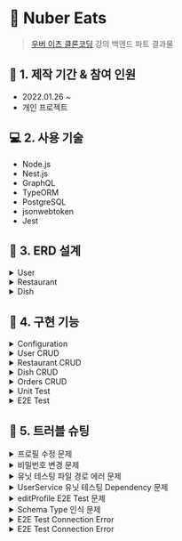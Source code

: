 # :pushpin: Nuber Eats

> [우버 이츠 클론코딩](https://nomadcoders.co/nuber-eats) 강의 백엔드 파트 결과물

## :calendar: 1. 제작 기간 & 참여 인원

- 2022.01.26 ~
- 개인 프로젝트

## :computer: 2. 사용 기술

- Node.js
- Nest.js
- GraphQL
- TypeORM
- PostgreSQL
- jsonwebtoken
- Jest

## :hammer: 3. ERD 설계

<details>
<summary>User</summary>
<div markdown="1">

- id
- createdAt
- updatedAt
- email
- password
- role(client|owner|delivery)

</div>
</details>

<details>
<summary>Restaurant</summary>
<div markdown="1">

- name
- category
- address
- coverImage

</div>
</details>

<details>
<summary>Dish</summary>
<div markdown="1">

- name
- price
- photo
- description
- options

</div>
</details>

## :dart: 4. 구현 기능

<details>
<summary>Configuration</summary>
<div markdown="1">

- [NestJS ConfigModule](https://github.com/Soujiro-a/nuber-eats-backend/blob/c5fd08624ead654a1960e8dbdb982ef91fb19b3e/src/app.module.ts#L18)
- [TypeORM ConfigModule](https://github.com/Soujiro-a/nuber-eats-backend/blob/c5fd08624ead654a1960e8dbdb982ef91fb19b3e/src/app.module.ts#L35)
- [GraphQL ConfigModule](https://github.com/Soujiro-a/nuber-eats-backend/blob/c5fd08624ead654a1960e8dbdb982ef91fb19b3e/src/app.module.ts#L46)
- [Create jsonwebtoken middleware](https://github.com/Soujiro-a/nuber-eats-backend/blob/c5fd08624ead654a1960e8dbdb982ef91fb19b3e/src/jwt/jwt.middleware.ts#L7)
- [Use jsonwebtoken middleware for '/graphql' routes, POST Method](https://github.com/Soujiro-a/nuber-eats-backend/blob/c5fd08624ead654a1960e8dbdb982ef91fb19b3e/src/app.module.ts#L60)
- Config Role Based Authorization

  - [Create Role Decorator](https://github.com/Soujiro-a/nuber-eats-backend/blob/main/src/auth/role.decorator.ts)
  - [Guard ConfigModule](https://github.com/Soujiro-a/nuber-eats-backend/blob/c47c6fbeb859bb6095fd212f895b131fe1f70717/src/app.module.ts#L68)
  - [Use Role Decorator in Resolver if need authorizaion](https://github.com/Soujiro-a/nuber-eats-backend/blob/c47c6fbeb859bb6095fd212f895b131fe1f70717/src/users/users.resolver.ts#L38)

</div>
</details>

<details>
<summary>User CRUD</summary>
<div markdown="1">

- [Create Account](https://github.com/Soujiro-a/nuber-eats-backend/blob/c5fd08624ead654a1960e8dbdb982ef91fb19b3e/src/users/users.service.ts#L16)
- [Log In](https://github.com/Soujiro-a/nuber-eats-backend/blob/c5fd08624ead654a1960e8dbdb982ef91fb19b3e/src/users/users.service.ts#L40)
- [See Profile](https://github.com/Soujiro-a/nuber-eats-backend/blob/d73665896abeb2681b1716322f096bcd1ad057b6/src/users/users.resolver.ts#L52)
- [Edit Profile](https://github.com/Soujiro-a/nuber-eats-backend/blob/2f113d1c89355ea0a7cb12cf4f401b05835d6f51/src/users/users.resolver.ts#L75)
- [Verify Email](https://github.com/Soujiro-a/nuber-eats-backend/blob/2d323c1358f3f408afada866f1040f324dac358a/src/users/users.service.ts#L109)

</div>
</details>

</div>
</details>

<details>
<summary>Restaurant CRUD</summary>
<div markdown="1">

- [Create Restaurant](https://github.com/Soujiro-a/nuber-eats-backend/blob/aa6009c6070c20bef4e97611499f69e9348e8afd/src/restaurants/restaurants.service.ts#L29)
- [Edit Restaurant](https://github.com/Soujiro-a/nuber-eats-backend/blob/aa6009c6070c20bef4e97611499f69e9348e8afd/src/restaurants/restaurants.service.ts#L52)
- [Delete Restaurant](https://github.com/Soujiro-a/nuber-eats-backend/blob/aa6009c6070c20bef4e97611499f69e9348e8afd/src/restaurants/restaurants.service.ts#L100)
- [See Categories](https://github.com/Soujiro-a/nuber-eats-backend/blob/93ddb5293cd1ec4f17dc64cc50bd407546e32b5f/src/restaurants/restaurants.service.ts#L135)
- [See Restaurants](https://github.com/Soujiro-a/nuber-eats-backend/blob/56c16c43bd6216c46f854b66f6146882933a31ff/src/restaurants/restaurants.service.ts#L193)
- [See Restaurants by Category](https://github.com/Soujiro-a/nuber-eats-backend/blob/bc9c2b7eb26803ea1d8c6bd59ef11bdfecaecb66/src/restaurants/restaurants.service.ts#L155)
- [See Restaurant](https://github.com/Soujiro-a/nuber-eats-backend/blob/3748a476a97f5abae8da005f5d521bae427b6842/src/restaurants/restaurants.service.ts#L214)
- [Search Restaurant](https://github.com/Soujiro-a/nuber-eats-backend/blob/ee33fe1146958a7efae981b40c5e67768f10797e/src/restaurants/restaurants.service.ts#L243)

</div>
</details>

</div>
</details>

<details>
<summary>Dish CRUD</summary>
<div markdown="1">

- [Create Dish](https://github.com/Soujiro-a/nuber-eats-backend/blob/abe087d6fee10419964522fba8b19662dbc30037/src/restaurants/restaurants.service.ts#L276)
- [Edit Dish](https://github.com/Soujiro-a/nuber-eats-backend/blob/0aa5c1cb5e77c3496967be62939a61099a112eaa/src/restaurants/restaurants.service.ts#L314)
- [Delete Dish](https://github.com/Soujiro-a/nuber-eats-backend/blob/0aa5c1cb5e77c3496967be62939a61099a112eaa/src/restaurants/restaurants.service.ts#L354)

</div>
</details>

<details>
<summary>Orders CRUD</summary>
<div markdown="1">

- [Create Orders](https://github.com/Soujiro-a/nuber-eats-backend/blob/330719db55cd5e81e7983dc8e636504c0b7e1417/src/orders/orders.service.ts#L24)
- [Edit Orders]()
- [Delete Orders]()
- [Orders SUbscription]()

</div>
</details>

<details>
<summary>Unit Test</summary>
<div markdown="1">

- [User Service](https://github.com/Soujiro-a/nuber-eats-backend/blob/main/src/users/users.service.spec.ts)
- [Mail Service](https://github.com/Soujiro-a/nuber-eats-backend/blob/main/src/mail/mail.service.spec.ts)
- [JWT Service](https://github.com/Soujiro-a/nuber-eats-backend/blob/main/src/jwt/jwt.service.spec.ts)
- [Restaurant Service](https://github.com/Soujiro-a/nuber-eats-backend/blob/main/src/restaurants/restaurants.service.spec.ts)
- [Order Service](https://github.com/Soujiro-a/nuber-eats-backend/blob/main/src/orders/orders.service.spec.ts)

</div>
</details>

<details>
<summary>E2E Test</summary>
<div markdown="1">

- [User Resolver](https://github.com/Soujiro-a/nuber-eats-backend/blob/main/test/users.e2e-spec.ts)
- [Restaurant Resolver](https://github.com/Soujiro-a/nuber-eats-backend/blob/main/test/restaurants.e2e-spec.ts)

</div>
</details>

## :rotating_light: 5. 트러블 슈팅

<details>
<summary>프로필 수정 문제</summary>
<div markdown="1">

- 처음엔 userId, email, password를 입력받고 typeORM의 update 메소드를 이용해 유저 프로필을 수정하려고 했음
- 그러나, User entity의 비밀번호 해싱함수에 BeforeUpdate hook을 사용해도 비밀번호가 해싱되지 않는 문제가 발생
- update 메소드는 update query만 실행하기 떄문에, hook을 사용할 수 없는 문제가 있다는 걸 알았음
- 결과적으로, findOne 메소드로 userId를 통해 특정 user를 찾고, email과 password를 선택적으로 입력받았을 경우를 대비해 undefined가 아닌 경우에만 정보를 덮어씌우고 해당 유저를 save해주는 방식으로 변경하였음

:pushpin: [코드 첨부](https://github.com/Soujiro-a/nuber-eats-backend/blob/2f113d1c89355ea0a7cb12cf4f401b05835d6f51/src/users/users.service.ts#L80)

</div>
</details>

<details>
<summary>비밀번호 변경 문제</summary>
<div markdown="1">

- 이메일 인증을 구현을 위해 DB의 relation을 이용해 User Table을 불러오고, 이메일 인증이 됐을 때 verified 컬럼의 값을 true로 바꾸려고 하였음
- 해당 user의 모든 정보를 가져와 verified 컬럼만 바꿔주고 save를 하려니, 해시되어있는 비밀번호도 같이 save를 통해 update가 되어버리면서 해시되어있는 비밀번호를 다시 해시하는 문제가 발생
- 그래서, 아래 2가지 조치를 취하였음
  - relation을 이용해 User Table을 가져올 때 password를 선택하지 않도록 하였음
    - :pushpin: [코드 첨부](https://github.com/Soujiro-a/nuber-eats-backend/blob/2d323c1358f3f408afada866f1040f324dac358a/src/users/entities/user.entity.ts#L30)
    - 다만, 이후 findOne을 통해 특정 유저를 찾을 때는 필요한 컬럼을 선택해줄 필요가 생겼음
      - :pushpin: [코드 첨부](https://github.com/Soujiro-a/nuber-eats-backend/blob/2d323c1358f3f408afada866f1040f324dac358a/src/users/users.service.ts#L59)
  - 비밀번호 해시 함수를 비밀번호를 입력받았을 때만 수정하도록 하였음
    - :pushpin: [코드 첨부](https://github.com/Soujiro-a/nuber-eats-backend/blob/2d323c1358f3f408afada866f1040f324dac358a/src/users/entities/user.entity.ts#L46)

</div>
</details>

<details>
<summary>유닛 테스팅 파일 경로 에러 문제</summary>
<div markdown="1">

```
Cannot find module 'src/common/entities/core.entity' from 'users/entities/user.entity.ts'

    Require stack:
      users/entities/user.entity.ts
      users/users.service.ts
      users/users.service.spec.ts

       5 |   registerEnumType,
       6 | } from '@nestjs/graphql';
    >  7 | import { CoreEntity } from 'src/common/entities/core.entity';
         | ^
       8 | import { BeforeInsert, BeforeUpdate, Column, Entity } from 'typeorm';
       9 | import * as bcrypt from 'bcrypt';
      10 | import { InternalServerErrorException } from '@nestjs/common';

      at Resolver.resolveModule (../node_modules/jest-resolve/build/resolver.js:324:11)
      at Object.<anonymous> (users/entities/user.entity.ts:7:1)
```

- TypeScript를 쓰고 있어서, 쓰고싶은 함수를 자동으로 import해주면서 절대 경로로 표기를 하는데, Jest에서는 절대 경로로 표기하면 제대로 경로를 찾아가지 못함
- package.json에 작성되어있는 Jest 설정에서 파일을 찾는 방식을 바꿔줘야함

[코드 첨부](https://github.com/Soujiro-a/nuber-eats-backend/blob/7cd138f71e450c25a05c74b7f1a330c4d2e80e2c/package.json#L73)

</div>
</details>

<details>
<summary>UserService 유닛 테스팅 Dependency 문제</summary>
<div markdown="1">

```
    Nest can't resolve dependencies of the UserService (?, VerificationRepository, JwtService, MailService). Please make sure that the argument UserRepository at index [0] is available in the RootTestModule context.

    Potential solutions:
    - If UserRepository is a provider, is it part of the current RootTestModule?
    - If UserRepository is exported from a separate @Module, is that module imported within RootTestModule?
      @Module({
        imports: [ /* the Module containing UserRepository */ ]
      })
```

- 유닛 테스트 과정에서 Repository를 제공하지 않아서 생기는 문제
- 실제 Repository를 그대로 쓸 수는 없기 때문에(써서도 안됨), 가짜함수, 클래스, Repository(Mocking)를 만들어 제공

[코드 첨부](https://github.com/Soujiro-a/nuber-eats-backend/blob/7cd138f71e450c25a05c74b7f1a330c4d2e80e2c/src/users/users.service.spec.ts#L9)

</div>
</details>

<details>
<summary>editProfile E2E Test 문제</summary>
<div markdown="1">

> QueryFailedError: duplicate key value violates unique constraint "REL_8300048608d8721aea27747b07"

- 각 user당 하나의 verification만 만들 수 있도록 typeORM의 관계설정을 해놓은 상태 [코드 확인](https://github.com/Soujiro-a/nuber-eats-backend/blob/7ad8af837324fc7aa9e23add427ff6823443b046/src/users/entities/verification.entity.ts#L15)
- 해당 E2E 테스트에서 현재 verification가 존재하는 상태에서 editProfile mutation을 통해 동일 한 userId를 가진 verification column을 하나 더 만들려고하여 발생한 오류
- editProfile 함수내에 새 이메일을 변경하는 과정에서 기존 verification을 삭제하는 코드를 추가하여 해당 에러가 발생하지 않도록 하였음

[코드 첨부](https://github.com/Soujiro-a/nuber-eats-backend/blob/b6b0d26b3f4cd9961ea41a2409a71a976d35e69f/src/users/users.service.ts#L125)

</div>
</details>

<details>
<summary>Schema Type 인식 문제</summary>
<div markdown="1">

> Error: Cannot determine a GraphQL input type ("Restaurant") for the "restaurants". Make sure your class is decorated with an appropriate decorator.

- appModule에 Restaurant Module을 통해 특정 스키마의 InputType, ObjectType을 가져오려고 할 때, 이름을 명시해주지 않아 같은 이름으로 스키마로 표시하려고 해서 발생한 문제다
- 두 Type이 같은 이름을 가지고 있었기 때문에, InputType에 다른 이름을 할당해주어 다른 스키마로 표시되게 함으로서 오류를 해결할 수 있었다.

[코드 첨부](https://github.com/Soujiro-a/nuber-eats-backend/blob/8c2598c0131d235903e0cff446104683ca3e12e4/src/restaurants/entities/restaurant.entity.ts#L8)

</div>
</details>

<details>
<summary>E2E Test Connection Error</summary>
<div markdown="1">

> AlreadyHasActiveConnectionError: Cannot create a new connection named "default", because connection with such name already exist and it now has an active connection session.

- 중복 커넥션때문에 발생하는 문제
- 해당 프로젝트의 경우, e2e 테스트 코드의 AfterAll에서 app을 close할 때 비동기 처리를 해주지 않아 첫 테스트의 app이 닫히지 않아, 두번째 테스트부터 해당 에러가 발생하였다
- 문제에 나와있듯이, app.close를 비동기 처리해줌으로서 해결할 수 있었다.

</div>
</details>

<details>
<summary>E2E Test Connection Error</summary>
<div markdown="1">

> QueryFailedError: duplicate key value violates unique constraint "pg_type_typname_nsp_index"

- e2e 테스트 파일이 여러개일 때, 기본적으로 병렬로 실행하기 때문에, 동시에 테이블을 생성하며 오류가 발생
- Jest CLI 옵션 중, [runInBand](https://jestjs.io/docs/cli#--runinband)를 추가해주면 모든 테스트를 직렬로 실행하도록 변경할 수 있음

[참고한 링크](https://github.com/typeorm/typeorm/issues/6125)

</div>
</details>
